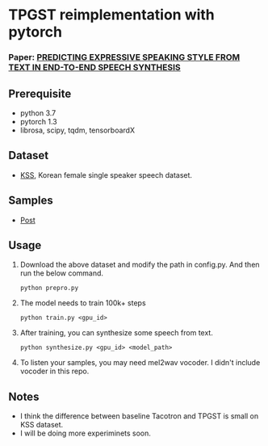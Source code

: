 # TPGST reimplementation with pytorch
### Paper: [PREDICTING EXPRESSIVE SPEAKING STYLE FROM TEXT IN END-TO-END SPEECH SYNTHESIS](https://arxiv.org/pdf/1808.01410.pdf)

## Prerequisite
- python 3.7
- pytorch 1.3
- librosa, scipy, tqdm, tensorboardX

## Dataset
- [KSS](https://www.kaggle.com/bryanpark/korean-single-speaker-speech-dataset), Korean female single speaker speech dataset.

## Samples
- [Post](https://yangyangii.github.io/2019/12/11/TPGST.html)

## Usage
1. Download the above dataset and modify the path in config.py. And then run the below command.
    ```
    python prepro.py
    ```

2. The model needs to train 100k+ steps
    ```
    python train.py <gpu_id>
    ```

3. After training, you can synthesize some speech from text.
    ```
    python synthesize.py <gpu_id> <model_path>
    ```

4. To listen your samples, you may need mel2wav vocoder. I didn't include vocoder in this repo.


## Notes
- I think the difference between baseline Tacotron and TPGST is small on KSS dataset.
- I will be doing more experiminets soon.

